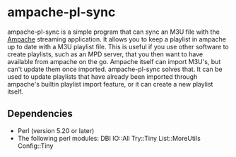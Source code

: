 ampache-pl-sync
===============

ampache-pl-sync is a simple program that can sync an M3U file with the
[Ampache](https://github.com/ampache/ampache) streaming application. It allows
you to keep a playlist in ampache up to date with a M3U playlist file. This is
useful if you use other software to create playlists, such as an MPD server,
that you then want to have available from ampache on the go. Ampache itself can
import M3U's, but can't update them once imported. ampache-pl-sync solves that.
It can be used to update playlists that have already been imported through
ampache's builtin playlist import feature, or it can create a new playlist
itself.

Dependencies
------------
- Perl (version 5.20 or later)
- The following perl modules: DBI IO::All Try::Tiny List::MoreUtils
  Config::Tiny
